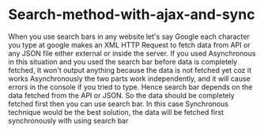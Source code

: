 # Search-method-with-ajax-and-sync
When you use search bars in any website let's say Google each character you type at google makes an XML HTTP Request to fetch data from API or any JSON file either external or inside the server.    If you used Asynchronous in this situation and you used the search bar before data is completely fetched, It won't output anything because the data is not fetched yet coz it works Asynchronously the two parts work independently, and it will cause errors in the console if you tried to type.    Hence search bar depends on the data fetched from the API or JSON. So the data should be completely fetched first then you can use search bar. In this case Synchronous technique would be the best solution, the data will be fetched first synchronously with using search bar
